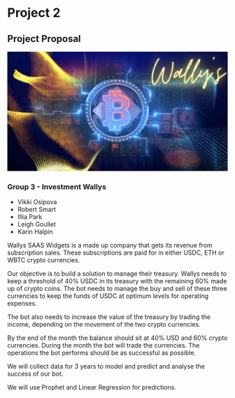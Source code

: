 # Project 2 #

## Project Proposal ##

![Screenshot](Wally's_2.png)

### Group 3 - Investment Wallys ###
- Vikki Osipova
- Robert Smart
- Illia Park
- Leigh Goullet
- Karin Halpin

Wallys SAAS Widgets is a made up company that gets its revenue from subscription sales.
These subscriptions are paid for in either USDC, ETH or WBTC crypto currencies. 

Our objective is to build a solution to manage their treasury.  Wallys needs to keep a threshold of 40% USDC in its treasury with the remaining 60% made up of crypto coins.  The bot needs to manage the buy and sell of these three currencies to keep the funds of USDC at optimum levels for operating expenses.  

The bot also needs to increase the value of the treasury by trading the income, depending on the movement of the two crypto currencies.

By the end of the month the balance should sit at 40% USD and 60% crypto currencies.  During the month the bot will trade the currencies.  The operations the bot performs should be as successful as possible.
 
We will collect data for 3 years to model and predict and analyse the success of our bot.  

We will use Prophet and Linear Regression for predictions. 
